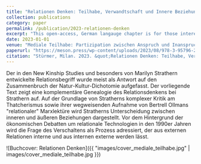 ```yaml
---
title: "Relationen Denken: Teilhabe, Verwandtschaft und Innere Beziehungen nach Marylin Strathern"
collection: publications
category: paper
permalink: /publication/2023-relationen-denken
excerpt: "This open-access, German langauge chapter is for those interested in the relational turn and the microvocabulary of dissolution that we can find in the New Kinship Studies generally and particularly in the ethnography of Marilyn Strathern. Following Strathern, I am asking what appears and disappears as a cultural resource for thinking about relations."
date: 2023-01-01
venue: "Mediale Teilhabe: Partizipation zwischen Anspruch und Inanspruchnahme"
paperurl: "https://meson.press/wp-content/uploads/2023/08/978-3-95796-213-3_Mediale-Teilhabe.pdf"
citation: "Stürmer, Milan. 2023. &quot;Relationen Denken: Teilhabe, Verwandtschaft Und Innere Beziehungen Nach Marylin Strathern.&quot In <i>Mediale Teilhabe: Partizipation Zwischen Anspruch Und Inanspruchnahme</i>, edited by Beate Ochsner. Meson Press."
---
```


Der in den New Kinship Studies und besonders von Marilyn Strathern entwickelte Relationsbegriff wurde meist als Antwort auf den Zusammenbruch der Natur-Kultur-Dichotomie aufgefasst. Der vorliegende Text zeigt eine komplementäre 
Genealogie des Relationsdenkens bei Strathern auf. Auf der Grundlage von Stratherns komplexer Kritik am Thatcherismus sowie ihrer wegweisenden Aufnahme von Bertrell Ollmans "relationaler" Marxlektüre wird Stratherns 
Unterscheidung zwischen inneren und äußeren Beziehungen dargestellt. Vor dem Hintergrund der ökonomischen Debatten um relationale Technologien in den 1990er Jahren wird die Frage des Verschaltens als Prozess adressiert, der aus externen Relationen interne und aus internen externe werden lässt.

![Buchcover: Relationen Denken]({{ "images/cover_mediale_teilhabe.jpg" | images/cover_mediale_teilhabe.jpg }})
